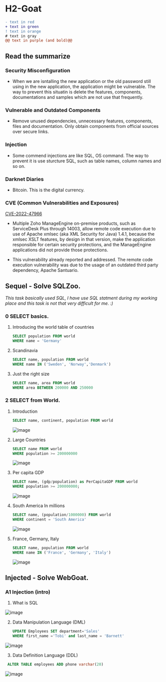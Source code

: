 # H2-Goat

```diff
- text in red
+ text in green
! text in orange
# text in gray
@@ text in purple (and bold)@@
```

## Read the summarize

### Security Misconfiguration
- When we are isntalling the new application or the old password still using in the new application, the application might be vulnerable. The way to prevent this situatin is delete the features, components, documentations and samples which are not use that frequently. 

### Vulnerable and Outdated Components
- Remove unused dependencies, unnecessary features, components, files and documentation. Only obtain components from official sources over secure links. 

### Injection
- Some commend injections are like SQL, OS command. The way to prevent it is use sturcture SQL, such as table names, column names and so on.

### Darknet Diaries
- Bitcoin. This is the digital currency. 

### CVE (Common Vulnerabilities and Exposures)
[CVE-2022-47966](https://nvd.nist.gov/vuln/detail/CVE-2022-47966)

- Multiple Zoho ManageEngine on-premise products, such as ServiceDesk Plus through 14003, allow remote code execution due to use of Apache xmlsec (aka      XML Security for Java) 1.4.1, because the xmlsec XSLT features, by design in that version, make the application responsible for certain security            protections, and the ManageEngine applications did not provide those protections.

- This vulnerability already reported and addressed. The remote code execution vulnerability was due to the usage of an outdated third party dependency, Apache Santuario. 


## Sequel - Solve SQLZoo.
*This task basically used SQL, I have use SQL statment during my working place and this task is not that very difficult for me. :)*
### 0 SELECT basics.
  
1. Introducing the world table of countries 
   ```sql
   SELECT population FROM world
   WHERE name = 'Germany'
   ```
2. Scandinavia
    ```sql
   SELECT name, population FROM world
   WHERE name IN ('Sweden', 'Norway','Denmark')
   ```
3. Just the right size
    ```sql
   SELECT name, area FROM world
   WHERE area BETWEEN 200000 AND 250000
   ```
   
### 2 SELECT from World. 

1. Introduction
   ```sql
   SELECT name, continent, population FROM world
   ```
   ![image](https://user-images.githubusercontent.com/95883827/215506289-e33ec040-fa5a-4252-a6cf-cfb24b4bd71c.png)

2. Large Countries
   ```sql
   SELECT name FROM world
   WHERE population >= 200000000
   ```
   ![image](https://user-images.githubusercontent.com/95883827/215506333-0d88aaff-5b0f-4b70-8fac-b13fa9b79bf6.png)

3. Per capita GDP
   ```sql
   SELECT name, (gdp/population) as PerCapitaGDP FROM world
   WHERE population >= 200000000;
   ```
   ![image](https://user-images.githubusercontent.com/95883827/215506378-535587eb-932b-486d-ba39-1802f9d7a3f4.png)

4. South America In millions
   ```sql
   SELECT name, (population/1000000) FROM world
   WHERE continent = 'South America'
   ```
   ![image](https://user-images.githubusercontent.com/95883827/215506427-2df84d21-cf2d-4533-a1a9-2751d610bbe9.png)

5. France, Germany, Italy
   ```sql
   SELECT name, population FROM world
   WHERE name IN ('France', 'Germany', 'Italy')
   ```
   ![image](https://user-images.githubusercontent.com/95883827/215506464-d0d8a8b3-8a1e-4eea-99e1-481a961f950a.png)



## Injected - Solve WebGoat.

### A1 Injection (intro) 

1. What is SQL
  
  ![image](https://user-images.githubusercontent.com/95883827/215509266-3dab2943-da7c-4e43-bd79-b249366ba3ec.png)

2. Data Manipulation Language (DML) 

   ```sql
   UPDATE Employees SET department='Sales'
   WHERE first_name ='Tobi' and last_name = 'Barnett'
   ```
  ![image](https://user-images.githubusercontent.com/95883827/215510132-eed5109b-7efe-4a09-8d4b-4bab326370c5.png)

3. Data Definition Language (DDL)
  
  ```sql
   ALTER TABLE employees ADD phone varchar(20)
   ```
   ![image](https://user-images.githubusercontent.com/95883827/215511129-1a9b2424-4242-4e66-99cc-f9a55d197dc3.png)

